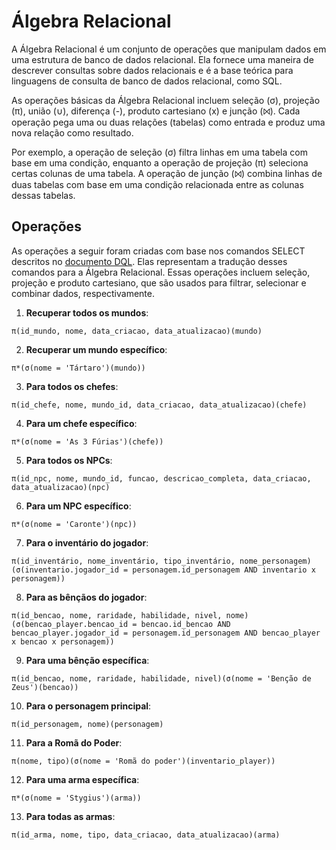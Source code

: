 # Álgebra Relacional

A Álgebra Relacional é um conjunto de operações que manipulam dados em uma estrutura de banco de dados relacional. Ela fornece uma maneira de descrever consultas sobre dados relacionais e é a base teórica para linguagens de consulta de banco de dados relacional, como SQL.

As operações básicas da Álgebra Relacional incluem seleção (σ), projeção (π), união (∪), diferença (-), produto cartesiano (x) e junção (⨝). Cada operação pega uma ou duas relações (tabelas) como entrada e produz uma nova relação como resultado.

Por exemplo, a operação de seleção (σ) filtra linhas em uma tabela com base em uma condição, enquanto a operação de projeção (π) seleciona certas colunas de uma tabela. A operação de junção (⨝) combina linhas de duas tabelas com base em uma condição relacionada entre as colunas dessas tabelas.

## Operações

As operações a seguir foram criadas com base nos comandos SELECT descritos no [documento DQL](DQL.md). Elas representam a tradução desses comandos para a Álgebra Relacional. Essas operações incluem seleção, projeção e produto cartesiano, que são usados para filtrar, selecionar e combinar dados, respectivamente.

1) **Recuperar todos os mundos**:
```
π(id_mundo, nome, data_criacao, data_atualizacao)(mundo)
```

2) **Recuperar um mundo específico**:
```
π*(σ(nome = 'Tártaro')(mundo))
```

3) **Para todos os chefes**:
```
π(id_chefe, nome, mundo_id, data_criacao, data_atualizacao)(chefe)
```

4) **Para um chefe específico**:
```
π*(σ(nome = 'As 3 Fúrias')(chefe))
```

5) **Para todos os NPCs**:
```
π(id_npc, nome, mundo_id, funcao, descricao_completa, data_criacao, data_atualizacao)(npc)
```

6) **Para um NPC específico**:
```
π*(σ(nome = 'Caronte')(npc))
```

7) **Para o inventário do jogador**:
```
π(id_inventário, nome_inventário, tipo_inventário, nome_personagem)(σ(inventario.jogador_id = personagem.id_personagem AND inventario x personagem))
```

8) **Para as bênçãos do jogador**:
```
π(id_bencao, nome, raridade, habilidade, nivel, nome)(σ(bencao_player.bencao_id = bencao.id_bencao AND bencao_player.jogador_id = personagem.id_personagem AND bencao_player x bencao x personagem))
```

9) **Para uma bênção específica**:
```
π(id_bencao, nome, raridade, habilidade, nivel)(σ(nome = 'Benção de Zeus')(bencao))
```

10) **Para o personagem principal**:
```
π(id_personagem, nome)(personagem)
```

11) **Para a Romã do Poder**:
```
π(nome, tipo)(σ(nome = 'Romã do poder')(inventario_player))
```

12) **Para uma arma específica**:
```
π*(σ(nome = 'Stygius')(arma))
```

13) **Para todas as armas**:
```
π(id_arma, nome, tipo, data_criacao, data_atualizacao)(arma)
```